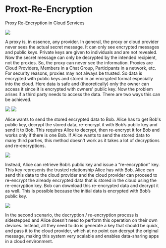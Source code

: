 # Proxt-Re-Encryption

Proxy Re-Encryption in Cloud Services

![](Proxy%20Reencryption/1.png)

A proxy is, in essence, any provider. In general, the proxy or cloud provider never sees the actual secret message. It can only see encrypted messages and public keys. Private keys are given to individuals and are not revealed. Now the secret message can only be decrypted by the intended recipient, not the proxies. So, the proxy can never see the information. Proxies are Cloud Providers, Members in a Chat Group, Participants in a network, etc. For security reasons, proxies may not always be trusted. So data is encrypted with public keys and stored in an encrypted format especially into the cloud. Here data is safe and (theoretically) only the owner can access it since it is encrypted with owners' public key. Now the problem arises if a third party needs to access the data. There are two ways this can be achieved.

![](Proxy%20Reencryption/4.png)
![](Proxy%20Reencryption/5.png)

Alice wants to send the stored encrypted data to Bob. Alice has to get Bob's public key, decrypt the stored data, re-encrypt it with Bob’s public key and send it to Bob. This requires Alice to decrypt, then re-encrypt it for Bob and works only if there is one Bob. If Alice wants to send the stored data to many third parties, this method doesn't work as it takes a lot of decryptions and re-encryptions.

![](Proxy%20Reencryption/3.png)

Instead, Alice can retrieve Bob’s public key and issue a “re-encryption” key. This key represents the trusted relationship Alice has with Bob. Alice can send this data to the cloud provider and the cloud provider can proceed to re-encrypt the already encrypted data that is stored in the cloud using the re-encryption key. Bob can download this re-encrypted data and decrypt it as well. This is possible because the initial data is encrypted with Bob’s public key.

![](Proxy%20Reencryption/6.png)

In the second scenario, the decryption / re-encryption process is sidestepped and Alice doesn't need to perform this operation on their own devices. Instead, all they need to do is generate a key that should be quick, and pass it to the cloud provider, which at no point can decrypt the original message, making this system very scalable and enables data-sharing apps in a cloud environment.


